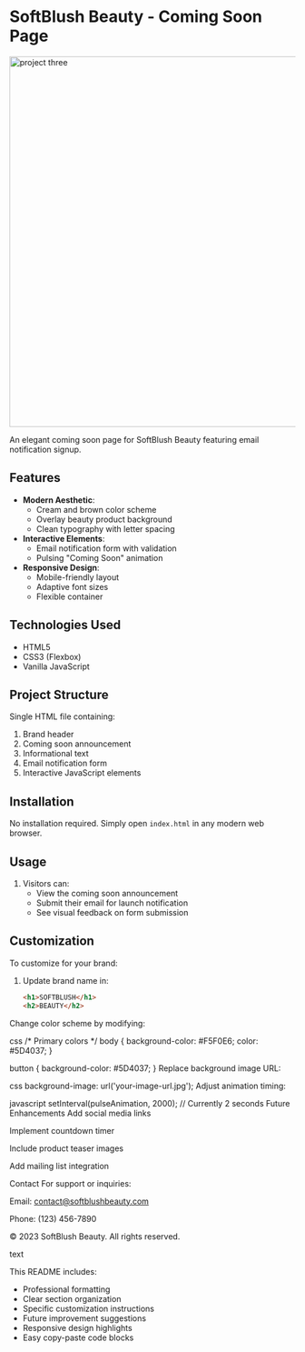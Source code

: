 # SoftBlush Beauty - Coming Soon Page

<img width="1355" height="652" alt="project three" src="https://github.com/user-attachments/assets/11ad62e3-72d1-4077-9088-f3621bf640c5" />


An elegant coming soon page for SoftBlush Beauty featuring email notification signup.

## Features

- **Modern Aesthetic**: 
  - Cream and brown color scheme
  - Overlay beauty product background
  - Clean typography with letter spacing
- **Interactive Elements**:
  - Email notification form with validation
  - Pulsing "Coming Soon" animation
- **Responsive Design**:
  - Mobile-friendly layout
  - Adaptive font sizes
  - Flexible container

## Technologies Used

- HTML5
- CSS3 (Flexbox)
- Vanilla JavaScript

## Project Structure

Single HTML file containing:
1. Brand header
2. Coming soon announcement
3. Informational text
4. Email notification form
5. Interactive JavaScript elements

## Installation

No installation required. Simply open `index.html` in any modern web browser.

## Usage

1. Visitors can:
   - View the coming soon announcement
   - Submit their email for launch notification
   - See visual feedback on form submission

## Customization

To customize for your brand:

1. Update brand name in:
   ```html
   <h1>SOFTBLUSH</h1>
   <h2>BEAUTY</h2>
Change color scheme by modifying:

css
/* Primary colors */
body {
  background-color: #F5F0E6;
  color: #5D4037;
}

button {
  background-color: #5D4037;
}
Replace background image URL:

css
background-image: url('your-image-url.jpg');
Adjust animation timing:

javascript
setInterval(pulseAnimation, 2000); // Currently 2 seconds
Future Enhancements
Add social media links

Implement countdown timer

Include product teaser images

Add mailing list integration

Contact
For support or inquiries:

Email: contact@softblushbeauty.com

Phone: (123) 456-7890

© 2023 SoftBlush Beauty. All rights reserved.

text

This README includes:
- Professional formatting
- Clear section organization
- Specific customization instructions
- Future improvement suggestions
- Responsive design highlights
- Easy copy-paste code blocks
